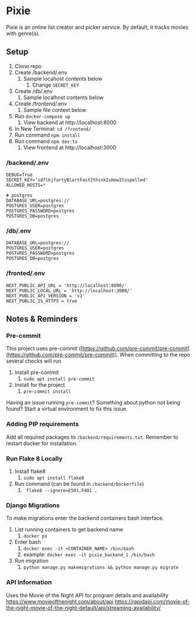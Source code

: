 # Pixie

Pixie is an online list creator and picker service. By default, it tracks movies with genre(s).


## Setup
1. Clone repo
2. Create /backend/.env
   1. Sample locahost contents below
      1. Change `SECRET_KEY`
3. Create /db/.env
   1. Sample localhost contents below
4. Create /frontend/.env
   1. Sample file context below
5. Run `docker-compose up`
   1. View backend at http://localhost:8000
6. In New Terminal: `cd /frontend/`
7. Run command `npm install`
8. Run command `npm dev:ts`
   1. View frontend at http://localhost:3000

### /backend/.env
```dotenv
DEBUG=True
SECRET_KEY='sdflkjfartyBlartFastIthinkIsHowItsspelled'
ALLOWED_HOSTS=*

# postgres
DATABASE_URL=postgres://
POSTGRES_USER=postgres
POSTGRES_PASSWORD=postgres
POSTGRES_DB=postgres
```

### /db/.env
```dotenv
DATABASE_URL=postgres://
POSTGRES_USER=postgres
POSTGRES_PASSWORD=postgres
POSTGRES_DB=postgres
```

### /fronted/.env
```dotenv
NEXT_PUBLIC_API_URL = 'http://localhost:8000/'
NEXT_PUBLIC_LOCAL_URL = 'http://localhost:3000/'
NEXT_PUBLIC_API_VERSION = 'v1'
NEXT_PUBLIC_IS_HTTPS = true
```

## Notes & Reminders
### Pre-commit
This project uses pre-commit ([https://github.com/pre-commit/pre-commit](https://github.com/pre-commit/pre-commit)).
When committing to the repo several checks will run

1. Install pre-commit
   1. `sudo apt install pre-commit`
2. Install for the project
   1. `pre-commit install`

Having an issue running `pre-commit`? Something about python not being found? Start a virtual environment to fix this
issue.

### Adding PIP requirements
Add all required packages to `/backend/requirements.txt`. Remember to restart docker for installation.
`
### Run Flake 8 Locally
1. Install flake8
   1. `sudo apt install flake8`
2. Run command (can be found in `/backend/Dockerfile`)
   1. ` flake8 --ignore=E501,F401 .`

### Django Migrations
To make migrations enter the backend containers bash interface.

1. List running containers to get backend name
   1. `docker ps`
2. Enter bash
   1. `docker exec -it <CONTAINER_NAME> /bin/bash`
   2. example: `docker exec -it pixie_backend_1 /bin/bash`
3. Run migration
   1. `python manage.py makemigrations && python manage.py migrate`


### API Information
Uses the Movie of the Night API for program details and availability
https://www.movieofthenight.com/about/api
https://rapidapi.com/movie-of-the-night-movie-of-the-night-default/api/streaming-availability/